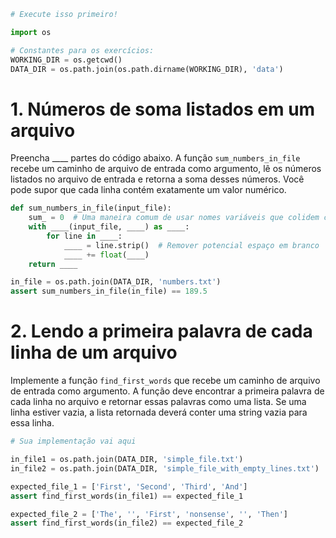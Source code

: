 ```python
# Execute isso primeiro!

import os

# Constantes para os exercícios:
WORKING_DIR = os.getcwd()
DATA_DIR = os.path.join(os.path.dirname(WORKING_DIR), 'data')
```

# 1. Números de soma listados em um arquivo
Preencha ____ partes do código abaixo. A função `sum_numbers_in_file` recebe um caminho de arquivo de entrada como argumento, lê os números listados no arquivo de entrada e retorna a soma desses números. Você pode supor que cada linha contém exatamente um valor numérico.


```python
def sum_numbers_in_file(input_file):
    sum_ = 0  # Uma maneira comum de usar nomes variáveis que colidem com palavras internas / palavras-chave é adicionar sublinhado
    with ____(input_file, ____) as ____:
        for line in ____:
            ____ = line.strip()  # Remover potencial espaço em branco
            ____ += float(____)
    return ____
```


```python
in_file = os.path.join(DATA_DIR, 'numbers.txt')
assert sum_numbers_in_file(in_file) == 189.5
```

# 2. Lendo a primeira palavra de cada linha de um arquivo
Implemente a função `find_first_words` que recebe um caminho de arquivo de entrada como argumento. A função deve encontrar a primeira palavra de cada linha no arquivo e retornar essas palavras como uma lista. Se uma linha estiver vazia, a lista retornada deverá conter uma string vazia para essa linha.


```python
# Sua implementação vai aqui
```


```python
in_file1 = os.path.join(DATA_DIR, 'simple_file.txt')
in_file2 = os.path.join(DATA_DIR, 'simple_file_with_empty_lines.txt')

expected_file_1 = ['First', 'Second', 'Third', 'And']
assert find_first_words(in_file1) == expected_file_1

expected_file_2 = ['The', '', 'First', 'nonsense', '', 'Then']
assert find_first_words(in_file2) == expected_file_2
```

